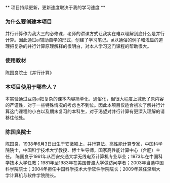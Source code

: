 ** 项目持续更新，更新速度取决于我的学习速度 **

### 为什么要创建本项目
并行计算作为我大三的必修课，老师的讲课方式让我实在难以理解到底什么是并行计算。因此通过ai辅助自学的形式，创建了学习笔记。ai以通俗的例子和浅显的道理把复杂的并行计算原理解释的很明白，对本人学习这门课程的帮助很大。

### 使用教材
陈国良院士《并行计算》

### 本项目使用于哪些人？
本实验通过豆包ai把复杂的课本内容简单化、通俗化，但很大程度上减低了原内容的严谨性，对于一些特殊情况的考虑也不到位。因此本项目仅适合初次了解并行计算这门课程的小白以及期末复习的本科生，对于渴望对并行计算有更深入理解的请移往他处。

### 陈国良院士
陈国良，1938年6月3日出生于安徽颍上，并行算法、高性能计算专家，中国科学院院士，中国科学技术大学教授、博士生导师，国家高性能计算中心（合肥）主任。
陈国良于1961年从西安交通大学无线电系计算机专业毕业；1973年在中国科学技术大学任教；1981年至1983年在美国普渡大学做访问学者；2003年当选中国科学院院士；2004年担任中国科学技术大学软件学院院长；2009年兼任深圳大学计算机与软件学院院长。
